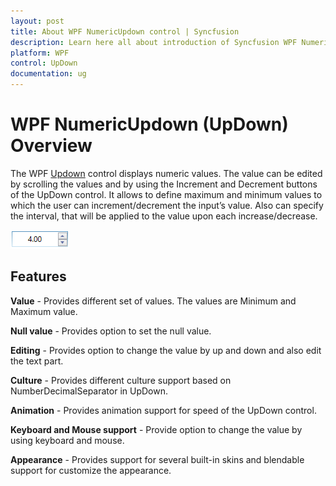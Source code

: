 ```yaml
---
layout: post
title: About WPF NumericUpdown control | Syncfusion
description: Learn here all about introduction of Syncfusion WPF NumericUpdown (UpDown) control, its elements and more details.
platform: WPF
control: UpDown
documentation: ug
---
```




# WPF NumericUpdown (UpDown) Overview

The WPF [Updown](https://help.syncfusion.com/cr/wpf/Syncfusion.Windows.Shared.UpDown.html) control displays numeric values. The value can be edited by scrolling the values and by using the Increment and Decrement buttons of the UpDown control. It allows to define maximum and minimum values to which the user can increment/decrement the input’s value. Also can specify the interval, that will be applied to the value upon each increase/decrease.

![WPF UpDown](Overview_images/wpf-updown.png)

## Features

**Value** - Provides different set of values. The values are Minimum and Maximum value.

**Null value** - Provides option to set the null value.

**Editing** - Provides option to change the value by up and down and also edit the text part.

**Culture** - Provides different culture support based on NumberDecimalSeparator in UpDown.

**Animation** - Provides animation support for speed of the UpDown control. 

**Keyboard and Mouse support** - Provide option to change the value by using keyboard and mouse.

**Appearance** - Provides support for several built-in skins and blendable support for customize the appearance.


